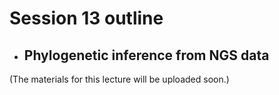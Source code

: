 # Session 13 outline

* ## Phylogenetic inference from NGS data
(The materials for this lecture will be uploaded soon.)
